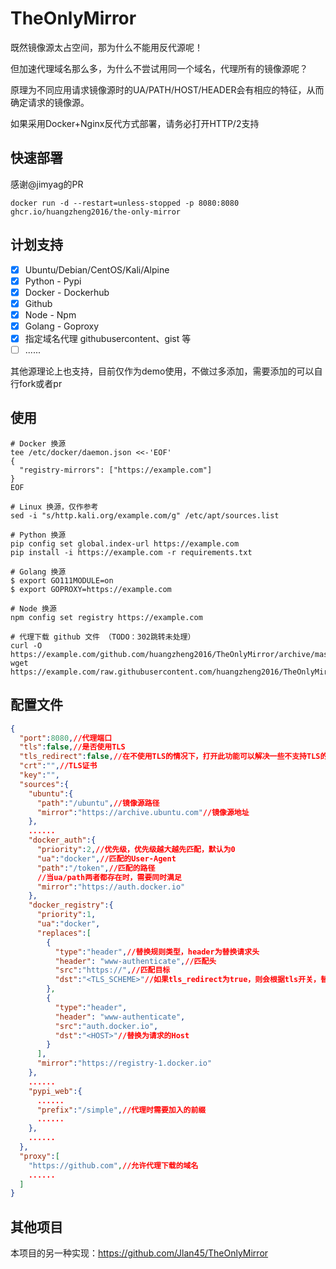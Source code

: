 # TheOnlyMirror

既然镜像源太占空间，那为什么不能用反代源呢！

但加速代理域名那么多，为什么不尝试用同一个域名，代理所有的镜像源呢？

原理为不同应用请求镜像源时的UA/PATH/HOST/HEADER会有相应的特征，从而确定请求的镜像源。

如果采用Docker+Nginx反代方式部署，请务必打开HTTP/2支持

## 快速部署

感谢@jimyag的PR
```shell
docker run -d --restart=unless-stopped -p 8080:8080 ghcr.io/huangzheng2016/the-only-mirror
```

## 计划支持

- [x] Ubuntu/Debian/CentOS/Kali/Alpine
- [x] Python - Pypi
- [x] Docker - Dockerhub
- [x] Github
- [x] Node - Npm
- [x] Golang - Goproxy
- [x] 指定域名代理 githubusercontent、gist 等
- [ ] ......

其他源理论上也支持，目前仅作为demo使用，不做过多添加，需要添加的可以自行fork或者pr

## 使用

```shell
# Docker 换源
tee /etc/docker/daemon.json <<-'EOF'
{
  "registry-mirrors": ["https://example.com"]
}
EOF

# Linux 换源，仅作参考
sed -i "s/http.kali.org/example.com/g" /etc/apt/sources.list

# Python 换源
pip config set global.index-url https://example.com
pip install -i https://example.com -r requirements.txt

# Golang 换源
$ export GO111MODULE=on
$ export GOPROXY=https://example.com

# Node 换源
npm config set registry https://example.com

# 代理下载 github 文件 （TODO：302跳转未处理）
curl -O https://example.com/github.com/huangzheng2016/TheOnlyMirror/archive/master.zip
wget https://example.com/raw.githubusercontent.com/huangzheng2016/TheOnlyMirror/main/README.md
```

## 配置文件

```json
{
  "port":8080,//代理端口
  "tls":false,//是否使用TLS
  "tls_redirect":false,//在不使用TLS的情况下，打开此功能可以解决一些不支持TLS的问题
  "crt":"",//TLS证书
  "key":"",
  "sources":{
    "ubuntu":{
      "path":"/ubuntu",//镜像源路径
      "mirror":"https://archive.ubuntu.com"//镜像源地址
    },
    ......
    "docker_auth":{
      "priority":2,//优先级，优先级越大越先匹配，默认为0
      "ua":"docker",//匹配的User-Agent
      "path":"/token",//匹配的路径
      //当ua/path两者都存在时，需要同时满足
      "mirror":"https://auth.docker.io"
    },
    "docker_registry":{
      "priority":1,
      "ua":"docker",
      "replaces":[
        {
          "type":"header",//替换规则类型，header为替换请求头
          "header": "www-authenticate",//匹配头
          "src":"https://",//匹配目标
          "dst":"<TLS_SCHEME>"//如果tls_redirect为true，则会根据tls开关，替换为https或者http
        },
        {
          "type":"header",
          "header": "www-authenticate",
          "src":"auth.docker.io",
          "dst":"<HOST>"//替换为请求的Host
        }
      ],
      "mirror":"https://registry-1.docker.io"
    },
    ......
    "pypi_web":{
      ......
      "prefix":"/simple",//代理时需要加入的前缀
      ......
    },
    ......
  },
  "proxy":[
    "https://github.com",//允许代理下载的域名
    ......
  ]
}
```


## 其他项目

本项目的另一种实现：https://github.com/Jlan45/TheOnlyMirror
